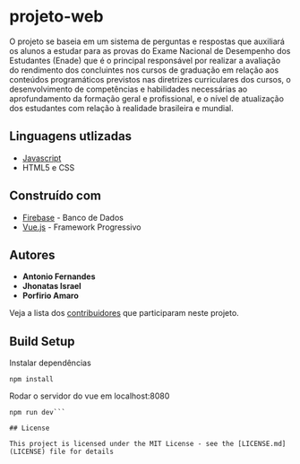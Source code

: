 # projeto-web

O projeto se baseia em um sistema de perguntas e respostas que auxiliará os alunos a estudar para as provas do Exame Nacional de Desempenho dos Estudantes (Enade) que é o principal responsável por realizar a avaliação do rendimento dos concluintes nos cursos de graduação em relação aos conteúdos programáticos previstos nas diretrizes curriculares dos cursos, o desenvolvimento de competências e habilidades necessárias ao aprofundamento da formação geral e profissional, e o nível de atualização dos estudantes com relação à realidade brasileira e mundial.

## Linguagens utlizadas
* [Javascript](https://www.javascript.com/)
* HTML5 e CSS

## Construído com

* [Firebase](https://firebase.google.com/) - Banco de Dados
* [Vue.js](https://vuejs.org/) - Framework Progressivo

## Autores

* **Antonio Fernandes**
* **Jhonatas Israel**
* **Porfirio Amaro**


Veja a lista dos [contribuidores](https://github.com/your/project/contributors) que participaram neste projeto.



## Build  Setup
Instalar dependências
```
npm install
```
Rodar o servidor do vue em localhost:8080
```
npm run dev```

## License

This project is licensed under the MIT License - see the [LICENSE.md](LICENSE) file for details

